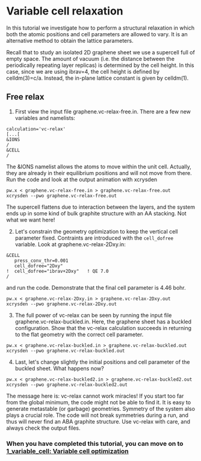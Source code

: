 # Variable cell relaxation
In this tutorial we investigate how to perform a structural relaxation in which both the atomic positions and cell parameters are allowed to vary. It is an alternative method to obtain the lattice parameters.

Recall that to study an isolated 2D graphene sheet we use a supercell full of empty space. The amount of vacuum (i.e. the distance between the periodically repeating layer replicas) is determined by the cell height. In this case, since we are  using ibrav=4, the cell height is defined by celldm(3)=c/a. Instead, the in-plane lattice constant is given by celldm(1).

## Free relax
  1. First view the input file graphene.vc-relax-free.in. There are a few new variables and namelists:
  ```
  calculation='vc-relax'
  [...[
  &IONS
  /
  &CELL
  /
  ``` 
  The &IONS namelist allows the atoms to move within the unit cell. Actually, they are already in their equilibrium positions and will not move from there. 
  Run the code and look at the output animation with xcrysden
  ```
  pw.x < graphene.vc-relax-free.in > graphene.vc-relax-free.out
  xcrysden --pwo graphene.vc-relax-free.out
  ```
  The supercell flattens due to interaction between the layers, and the system ends up in some kind of bulk graphite structure with an AA stacking. Not what we want here!

  2. Let's constrain the geometry optimization to keep the vertical cell parameter fixed. Contraints are introduced with the `cell_dofree` variable. Look at graphene.vc-relax-2Dxy.in:
  ```
  &CELL
     press_conv_thr=0.001
     cell_dofree="2Dxy"
  !  cell_dofree="ibrav+2Dxy"   ! QE 7.0
  /
  ```
  and run the code. Demonstrate that the final cell parameter is 4.46 bohr.
  ```
  pw.x < graphene.vc-relax-2Dxy.in > graphene.vc-relax-2Dxy.out
  xcrysden --pwo graphene.vc-relax-2Dxy.out
  ```

  3. The full power of vc-relax can be seen by running the input file graphene.vc-relax-buckled.in. Here, the graphene sheet has a buckled configuration. Show that the vc-relax calculation succeeds in returning to the flat geometry with the correct cell parameter.
  ```
  pw.x < graphene.vc-relax-buckled.in > graphene.vc-relax-buckled.out
  xcrysden --pwo graphene.vc-relax-buckled.out
  ```
  
  4. Last, let's change slightly the initial positions and cell parameter of the buckled sheet. What happens now?
  ```
  pw.x < graphene.vc-relax-buckled2.in > graphene.vc-relax-buckled2.out
  xcrysden --pwo graphene.vc-relax-buckled2.out
  ```
  The message here is: vc-relax cannot work miracles! If you start too far from the global minimum, the code might not be able to find it. It is easy to generate metastable (or garbage) geometries. Symmetry of the system also plays a crucial role. The code will not break symmetries during a run, and thus will never find an ABA graphite structure. Use vc-relax with care, and always check the output files.

### When you have completed this tutorial, you can move on to [1_variable_cell: Variable cell optimization](../1_variable_cell)
